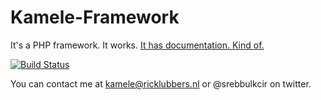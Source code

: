 Kamele-Framework
=============

It's a PHP framework.
It works.
[It has documentation. Kind of.](http://goldenice.github.io/Kamele-Framework/ "Kamele Docs")

[![Build Status](https://travis-ci.org/goldenice/Kamele-Framework.png?branch=master)](https://travis-ci.org/goldenice/Kamele-Framework)

You can contact me at kamele@ricklubbers.nl or @srebbulkcir on twitter.
